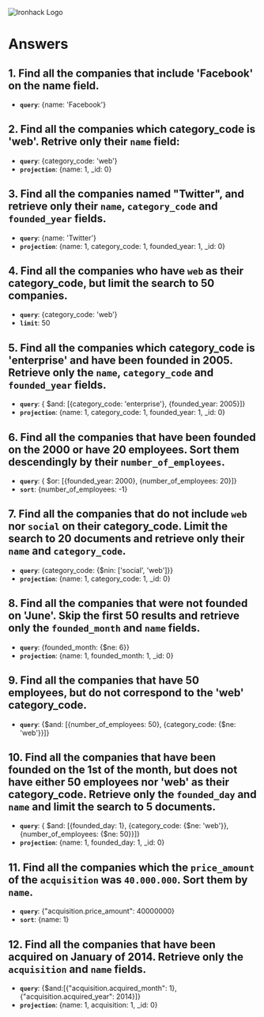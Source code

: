 ![Ironhack Logo](https://i.imgur.com/1QgrNNw.png)

# Answers

## 1. Find all the companies that include 'Facebook' on the **name** field.

 - **`query`**: {name: 'Facebook'}

 ## 2. Find all the companies which **category_code** is 'web'. Retrive only their `name` field:

 - **`query`**: {category_code: 'web'}
 - **`projection`**: {name: 1, _id: 0}

## 3. Find all the companies named "Twitter", and retrieve only their `name`, `category_code` and `founded_year` fields.

- **`query`**: {name: 'Twitter'}
- **`projection`**: {name: 1, category_code: 1, founded_year: 1, _id: 0}

## 4. Find all the companies who have `web` as their **category_code**, but limit the search to 50 companies.

- **`query`**: {category_code: 'web'}
- **`limit`**: 50

## 5. Find all the companies which **category_code** is 'enterprise' and have been founded in 2005. Retrieve only the `name`, `category_code` and `founded_year` fields.

- **`query`**: { $and: [{category_code: 'enterprise'}, {founded_year: 2005}]}
- **`projection`**: {name: 1, category_code: 1, founded_year: 1, _id: 0}

## 6. Find all the companies that have been **founded** on the 2000 or have 20 **employees**. Sort them descendingly by their `number_of_employees`.

- **`query`**: { $or: [{founded_year: 2000}, {number_of_employees: 20}]}
- **`sort`**: {number_of_employees: -1}

## 7. Find all the companies that do not include `web` nor `social` on their **category_code**. Limit the search to 20 documents and retrieve only their `name` and `category_code`.

- **`query`**: {category_code: {$nin: ['social', 'web']}}
- **`projection`**: {name: 1, category_code: 1, _id: 0}

## 8. Find all the companies that were not **founded** on 'June'. Skip the first 50 results and retrieve only the `founded_month` and `name` fields.

- **`query`**: {founded_month: {$ne: 6}}
- **`projection`**: {name: 1, founded_month: 1, _id: 0}

## 9. Find all the companies that have 50 employees, but do not correspond to the 'web' **category_code**.

- **`query`**: {$and: [{number_of_employees: 50}, {category_code: {$ne: 'web'}}]}

## 10. Find all the companies that have been founded on the 1st of the month, but does not have either 50 employees nor 'web' as their **category_code**. Retrieve only the `founded_day` and `name` and limit the search to 5 documents.

- **`query`**: { $and: [{founded_day: 1}, {category_code: {$ne: 'web'}}, {number_of_employees: {$ne: 50}}]}
- **`projection`**: {name: 1, founded_day: 1, _id: 0}

## 11. Find all the companies which the `price_amount` of the `acquisition` was **`40.000.000`**. Sort them by `name`.

- **`query`**: {"acquisition.price_amount": 40000000}
- **`sort`**: {name: 1}

## 12. Find all the companies that have been acquired on January of 2014. Retrieve only the `acquisition` and `name` fields.

- **`query`**: {$and:[{"acquisition.acquired_month": 1}, {"acquisition.acquired_year": 2014}]}
- **`projection`**: {name: 1, acquisition: 1, _id: 0}
